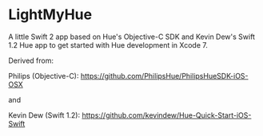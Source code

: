 # LightMyHue
A little Swift 2 app based on Hue's Objective-C SDK and Kevin Dew's Swift 1.2 Hue app to get started with Hue development in Xcode 7. 

Derived from:

Philips (Objective-C): https://github.com/PhilipsHue/PhilipsHueSDK-iOS-OSX

and

Kevin Dew (Swift 1.2): https://github.com/kevindew/Hue-Quick-Start-iOS-Swift
